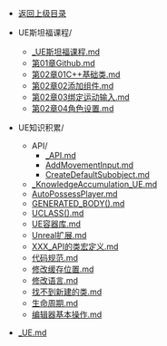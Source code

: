 - [返回上级目录](../)

- UE斯坦福课程/
    - [_UE斯坦福课程.md](_UE斯坦福课程.md)
    - [第01章Github.md](第01章Github.md)
    - [第02章01C++基础类.md](第02章01C++基础类.md)
    - [第02章02添加组件.md](第02章02添加组件.md)
    - [第02章03绑定运动输入.md](第02章03绑定运动输入.md)
    - [第02章04角色设置.md](第02章04角色设置.md)
- UE知识积累/
    - API/
        - [_API.md](_API.md)
        - [AddMovementInput.md](AddMovementInput.md)
        - [CreateDefaultSubobject.md](CreateDefaultSubobject.md)
    - [_KnowledgeAccumulation_UE.md](_KnowledgeAccumulation_UE.md)
    - [AutoPossessPlayer.md](AutoPossessPlayer.md)
    - [GENERATED_BODY().md](GENERATED_BODY().md)
    - [UCLASS().md](UCLASS().md)
    - [UE容器库.md](UE容器库.md)
    - [Unreal扩展.md](Unreal扩展.md)
    - [XXX_API的类宏定义.md](XXX_API的类宏定义.md)
    - [代码规范.md](代码规范.md)
    - [修改缓存位置.md](修改缓存位置.md)
    - [修改语言.md](修改语言.md)
    - [找不到新建的类.md](找不到新建的类.md)
    - [生命周期.md](生命周期.md)
    - [编辑器基本操作.md](编辑器基本操作.md)
- [_UE.md](_UE.md)
